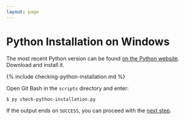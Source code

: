 ```yaml
---
layout: page
---
```


# Python Installation on Windows

The most recent Python version can be found [on the Python website](https://www.python.org/downloads/).
Download and install it.

{% include checking-python-installation.md %}

Open Git Bash in the `scripts` directory and enter:

```bash
$ py check-python-installation.py
```

If the output ends on `SUCCESS`, you can proceed with the [next step](packages.md).
